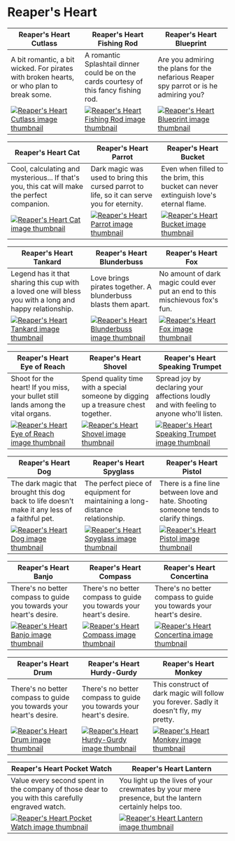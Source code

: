# Reaper's Heart

| Reaper's Heart Cutlass | Reaper's Heart Fishing Rod | Reaper's Heart Blueprint |
| ---------------------- | -------------------------- | ------------------------ |
| A bit romantic, a bit wicked. For pirates with broken hearts, or who plan to break some. | A romantic Splashtail dinner could be on the cards courtesy of this fancy fishing rod. | Are you admiring the plans for the nefarious Reaper spy parrot or is he admiring you? |
| [![Reaper's Heart Cutlass image thumbnail](https://seaofthieves.wiki.gg/images/1/1a/Reaper%27s_Heart_Cutlass.png)](https://seaofthieves.wiki.gg/wiki/Reaper's_Heart_Cutlass) | [![Reaper's Heart Fishing Rod image thumbnail](https://seaofthieves.wiki.gg/images/7/7c/Reaper%27s_Heart_Fishing_Rod.png)](https://seaofthieves.wiki.gg/wiki/Reaper's_Heart_Fishing_Rod) | [![Reaper's Heart Blueprint image thumbnail](https://seaofthieves.wiki.gg/images/2/28/Reaper%27s_Heart_Blueprint.png)](https://seaofthieves.wiki.gg/wiki/Reaper's_Heart_Blueprint) |

| Reaper's Heart Cat | Reaper's Heart Parrot | Reaper's Heart Bucket |
| ------------------ | --------------------- | --------------------- |
| Cool, calculating and mysterious... If that's you, this cat will make the perfect companion. | Dark magic was used to bring this cursed parrot to life, so it can serve you for eternity. | Even when filled to the brim, this bucket can never extinguish love's eternal flame. |
| [![Reaper's Heart Cat image thumbnail](https://seaofthieves.wiki.gg/images/6/6a/Reaper%27s_Heart_Cat.png)](https://seaofthieves.wiki.gg/wiki/Reaper's_Heart_Cat) | [![Reaper's Heart Parrot image thumbnail](https://seaofthieves.wiki.gg/images/c/ce/Reaper%27s_Heart_Parrot.png)](https://seaofthieves.wiki.gg/wiki/Reaper's_Heart_Parrot) | [![Reaper's Heart Bucket image thumbnail](https://seaofthieves.wiki.gg/images/5/5a/Reaper%27s_Heart_Bucket.png)](https://seaofthieves.wiki.gg/wiki/Reaper's_Heart_Bucket) |

| Reaper's Heart Tankard | Reaper's Heart Blunderbuss | Reaper's Heart Fox |
| ---------------------- | -------------------------- | ------------------ |
| Legend has it that sharing this cup with a loved one will bless you with a long and happy relationship. | Love brings pirates together. A blunderbuss blasts them apart. | No amount of dark magic could ever put an end to this mischievous fox's fun. |
| [![Reaper's Heart Tankard image thumbnail](https://seaofthieves.wiki.gg/images/9/99/Reaper%27s_Heart_Tankard.png)](https://seaofthieves.wiki.gg/wiki/Reaper's_Heart_Tankard) | [![Reaper's Heart Blunderbuss image thumbnail](https://seaofthieves.wiki.gg/images/8/8b/Reaper%27s_Heart_Blunderbuss.png)](https://seaofthieves.wiki.gg/wiki/Reaper's_Heart_Blunderbuss) | [![Reaper's Heart Fox image thumbnail](https://seaofthieves.wiki.gg/images/c/cc/Reaper%27s_Heart_Fox.png)](https://seaofthieves.wiki.gg/wiki/Reaper's_Heart_Fox) |

| Reaper's Heart Eye of Reach | Reaper's Heart Shovel | Reaper's Heart Speaking Trumpet |
| --------------------------- | --------------------- | ------------------------------- |
| Shoot for the heart! If you miss, your bullet still lands among the vital organs. | Spend quality time with a special someone by digging up a treasure chest together. | Spread joy by declaring your affections loudly and with feeling to anyone who'll listen. |
| [![Reaper's Heart Eye of Reach image thumbnail](https://seaofthieves.wiki.gg/images/4/44/Reaper%27s_Heart_Eye_of_Reach.png)](https://seaofthieves.wiki.gg/wiki/Reaper's_Heart_Eye_of_Reach) | [![Reaper's Heart Shovel image thumbnail](https://seaofthieves.wiki.gg/images/b/bc/Reaper%27s_Heart_Shovel.png)](https://seaofthieves.wiki.gg/wiki/Reaper's_Heart_Shovel) | [![Reaper's Heart Speaking Trumpet image thumbnail](https://seaofthieves.wiki.gg/images/a/ac/Reaper%27s_Heart_Speaking_Trumpet.png)](https://seaofthieves.wiki.gg/wiki/Reaper's_Heart_Speaking_Trumpet) |

| Reaper's Heart Dog | Reaper's Heart Spyglass | Reaper's Heart Pistol |
| ------------------ | ----------------------- | --------------------- |
| The dark magic that brought this dog back to life doesn't make it any less of a faithful pet. | The perfect piece of equipment for maintaining a long-distance relationship. | There is a fine line between love and hate. Shooting someone tends to clarify things. |
| [![Reaper's Heart Dog image thumbnail](https://seaofthieves.wiki.gg/images/d/d7/Reaper%27s_Heart_Dog.png)](https://seaofthieves.wiki.gg/wiki/Reaper's_Heart_Dog) | [![Reaper's Heart Spyglass image thumbnail](https://seaofthieves.wiki.gg/images/6/6b/Reaper%27s_Heart_Spyglass.png)](https://seaofthieves.wiki.gg/wiki/Reaper's_Heart_Spyglass) | [![Reaper's Heart Pistol image thumbnail](https://seaofthieves.wiki.gg/images/7/79/Reaper%27s_Heart_Pistol.png)](https://seaofthieves.wiki.gg/wiki/Reaper's_Heart_Pistol) |

| Reaper's Heart Banjo | Reaper's Heart Compass | Reaper's Heart Concertina |
| -------------------- | ---------------------- | ------------------------- |
| There's no better compass to guide you towards your heart's desire. | There's no better compass to guide you towards your heart's desire. | There's no better compass to guide you towards your heart's desire. |
| [![Reaper's Heart Banjo image thumbnail](https://seaofthieves.wiki.gg/images/6/61/Reaper%27s_Heart_Banjo.png)](https://seaofthieves.wiki.gg/wiki/Reaper's_Heart_Banjo) | [![Reaper's Heart Compass image thumbnail](https://seaofthieves.wiki.gg/images/0/06/Reaper%27s_Heart_Compass.png)](https://seaofthieves.wiki.gg/wiki/Reaper's_Heart_Compass) | [![Reaper's Heart Concertina image thumbnail](https://seaofthieves.wiki.gg/images/b/bc/Reaper%27s_Heart_Concertina.png)](https://seaofthieves.wiki.gg/wiki/Reaper's_Heart_Concertina) |

| Reaper's Heart Drum | Reaper's Heart Hurdy-Gurdy | Reaper's Heart Monkey |
| ------------------- | -------------------------- | --------------------- |
| There's no better compass to guide you towards your heart's desire. | There's no better compass to guide you towards your heart's desire. | This construct of dark magic will follow you forever. Sadly it doesn't fly, my pretty. |
| [![Reaper's Heart Drum image thumbnail](https://seaofthieves.wiki.gg/images/4/44/Reaper%27s_Heart_Drum.png)](https://seaofthieves.wiki.gg/wiki/Reaper's_Heart_Drum) | [![Reaper's Heart Hurdy-Gurdy image thumbnail](https://seaofthieves.wiki.gg/images/2/29/Reaper%27s_Heart_Hurdy-Gurdy.png)](https://seaofthieves.wiki.gg/wiki/Reaper's_Heart_Hurdy-Gurdy) | [![Reaper's Heart Monkey image thumbnail](https://seaofthieves.wiki.gg/images/0/09/Reaper%27s_Heart_Monkey.png)](https://seaofthieves.wiki.gg/wiki/Reaper's_Heart_Monkey) |

| Reaper's Heart Pocket Watch | Reaper's Heart Lantern |
| --------------------------- | ---------------------- |
| Value every second spent in the company of those dear to you with this carefully engraved watch. | You light up the lives of your crewmates by your mere presence, but the lantern certainly helps too. |
| [![Reaper's Heart Pocket Watch image thumbnail](https://seaofthieves.wiki.gg/images/b/b2/Reaper%27s_Heart_Pocket_Watch.png)](https://seaofthieves.wiki.gg/wiki/Reaper's_Heart_Pocket_Watch) | [![Reaper's Heart Lantern image thumbnail](https://seaofthieves.wiki.gg/images/1/15/Reaper%27s_Heart_Lantern.png)](https://seaofthieves.wiki.gg/wiki/Reaper's_Heart_Lantern) |
